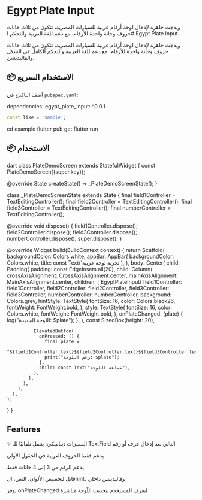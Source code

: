 # Egypt Plate Input

ويدجت جاهزة لإدخال لوحة أرقام عربية للسيارات المصرية، تتكون من ثلاث خانات حروف وخانة واحدة للأرقام، مع دعم للغة العربية والتحكم ا# Egypt Plate Input

ويدجت جاهزة لإدخال لوحة أرقام عربية للسيارات المصرية، تتكون من ثلاث خانات حروف وخانة واحدة للأرقام، مع دعم للغة العربية والتحكم الكامل في الشكل والفاليديشن.

## 📦 الاستخدام السريع

أضف الباكدج في `pubspec.yaml`:


dependencies:
  egypt_plate_input: ^0.0.1


```dart
const like = 'sample';
```
cd example
flutter pub get
flutter run


## 📦 الاستخدام

dart
class PlateDemoScreen extends StatefulWidget {
  const PlateDemoScreen({super.key});

  @override
  State<PlateDemoScreen> createState() => _PlateDemoScreenState();
}

class _PlateDemoScreenState extends State<PlateDemoScreen> {
  final field1Controller = TextEditingController();
  final field2Controller = TextEditingController();
  final field3Controller = TextEditingController();
  final numberController = TextEditingController();

  @override
  void dispose() {
    field1Controller.dispose();
    field2Controller.dispose();
    field3Controller.dispose();
    numberController.dispose();
    super.dispose();
  }

  @override
  Widget build(BuildContext context) {
    return Scaffold(
      backgroundColor: Colors.white,
      appBar: AppBar(
        backgroundColor: Colors.white,
        title: const Text('تجربة لوحة عربية'),
      ),
      body: Center(
        child: Padding(
          padding: const EdgeInsets.all(20),
          child: Column(
            crossAxisAlignment: CrossAxisAlignment.center,
            mainAxisAlignment: MainAxisAlignment.center,
            children: [
              EgyptPlateInput(
                field1Controller: field1Controller,
                field2Controller: field2Controller,
                field3Controller: field3Controller,
                numberController: numberController,
                background: Colors.grey,
                hintStyle: TextStyle(
                  fontSize: 16,
                  color: Colors.black26,
                  fontWeight: FontWeight.bold,
                ),
                style: TextStyle(
                  fontSize: 16,
                  color: Colors.white,
                  fontWeight: FontWeight.bold,
                ),
                onPlateChanged: (plate) {
                  log("اللوحة الجديدة: $plate");
                },
              ),
              const SizedBox(height: 20),

              ElevatedButton(              
                onPressed: () {
                  final plate =
                      "${field1Controller.text}${field2Controller.text}${field3Controller.text}-${numberController.text}";
                  print("رقم اللوحة: $plate");
                },
                child: const Text("طباعة اللوحة"),
              ),
            ],
          ),
        ),
      ),
    );
  }
}


## Features
✨ المميزات
ديناميكي: ينتقل تلقائيًا للـ TextField التالي بعد إدخال حرف أو رقم

يدعم فقط الحروف العربية في الحقول الأولى

يدعم الرقم من 3 إلى 4 خانات فقط

قابل لتخصيص الألوان، النص، الhint، وفاليديشن داخلي

يوفر onPlateChanged ليعرف المستخدم بتحديث اللّوحة مباشرة






